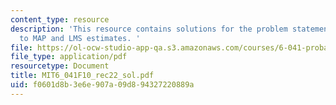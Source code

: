 ```yaml
---
content_type: resource
description: 'This resource contains solutions for the problem statements related
  to MAP and LMS estimates. '
file: https://ol-ocw-studio-app-qa.s3.amazonaws.com/courses/6-041-probabilistic-systems-analysis-and-applied-probability-fall-2010/f0601d8b3e6e907a09d894327220889a_MIT6_041F10_rec22_sol.pdf
file_type: application/pdf
resourcetype: Document
title: MIT6_041F10_rec22_sol.pdf
uid: f0601d8b-3e6e-907a-09d8-94327220889a
---
```

